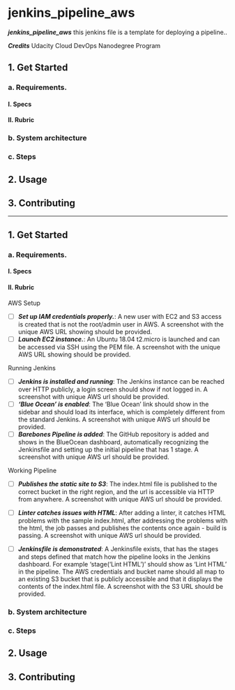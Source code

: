 # jenkins_pipeline_aws

***jenkins_pipeline_aws*** this jenkins file is a template for deploying a pipeline..

 ***Credits***
Udacity Cloud DevOps Nanodegree Program

## 1. Get Started
### a. Requirements. 
#### I. Specs
#### II. Rubric
### b. System architecture
### c. Steps
## 2. Usage
## 3. Contributing

---------------------

## 1. Get Started
### a. Requirements. 
#### I. Specs
#### II. Rubric

AWS Setup

-[ ] ***Set up IAM credentials properly.***: A new user with EC2 and S3 access is created that is not the root/admin user in AWS. A screenshot with the unique AWS URL showing should be provided.
-[ ] ***Launch EC2 instance.***: An Ubuntu 18.04 t2.micro is launched and can be accessed via SSH using the PEM file. A screenshot with the unique AWS URL showing should be provided.

Running Jenkins

-[ ] ***Jenkins is installed and running***: The Jenkins instance can be reached over HTTP publicly, a login screen should show if not logged in. A screenshot with unique AWS url should be provided.
-[ ] ***‘Blue Ocean’ is enabled***: The ‘Blue Ocean’ link should show in the sidebar and should load its interface, which is completely different from the standard Jenkins. A screenshot with unique AWS url should be provided.
-[ ] ***Barebones Pipeline is added***:  The GitHub repository is added and shows in the BlueOcean dashboard, automatically recognizing the Jenkinsfile and setting up the initial pipeline that has 1 stage. A screenshot with unique AWS url should be provided.

Working Pipeline

-[ ] ***Publishes the static site to S3***:  The index.html file is published to the correct bucket in the right region, and the url is accessible via HTTP from anywhere. A screenshot with unique AWS url should be provided.
-[ ] ***Linter catches issues with HTML***: After adding a linter, it catches HTML problems with the sample index.html, after addressing the problems with the html, the job passes and publishes the contents once again - build is passing. A screenshot with unique AWS url should be provided.
-[ ] ***Jenkinsfile is demonstrated***:  A Jenkinsfile exists, that has the stages and steps defined that match how the pipeline looks in the Jenkins dashboard. For example ‘stage(‘Lint HTML’)’ should show as ‘Lint HTML’ in the pipeline. The AWS credentials and bucket name should all map to an existing S3 bucket that is publicly accessible and that it displays the contents of the index.html file. A screenshot with the S3 URL should be provided.


### b. System architecture
### c. Steps
## 2. Usage
## 3. Contributing